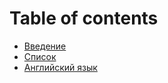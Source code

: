 # Table of contents

* [Введение](README.md)
* [Список](students-list.md)
* [Английский язык](angliiskii-yazyk.md)
